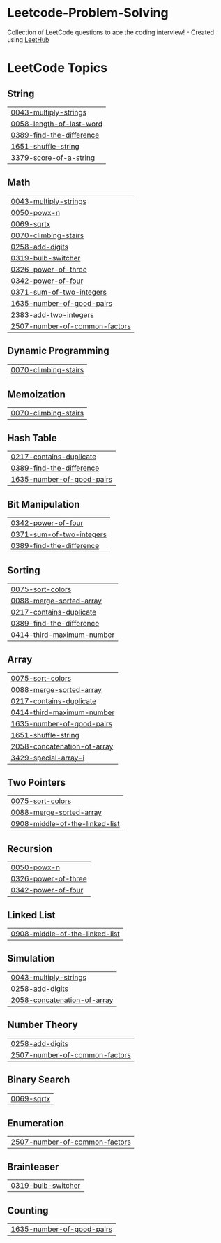 # Leetcode-Problem-Solving
Collection of LeetCode questions to ace the coding interview! - Created using [LeetHub](https://github.com/QasimWani/LeetHub)

<!---LeetCode Topics Start-->
# LeetCode Topics
## String
|  |
| ------- |
| [0043-multiply-strings](https://github.com/jabeelroshanP/Leetcode-Problem-Solving/tree/master/0043-multiply-strings) |
| [0058-length-of-last-word](https://github.com/jabeelroshanP/Leetcode-Problem-Solving/tree/master/0058-length-of-last-word) |
| [0389-find-the-difference](https://github.com/jabeelroshanP/Leetcode-Problem-Solving/tree/master/0389-find-the-difference) |
| [1651-shuffle-string](https://github.com/jabeelroshanP/Leetcode-Problem-Solving/tree/master/1651-shuffle-string) |
| [3379-score-of-a-string](https://github.com/jabeelroshanP/Leetcode-Problem-Solving/tree/master/3379-score-of-a-string) |
## Math
|  |
| ------- |
| [0043-multiply-strings](https://github.com/jabeelroshanP/Leetcode-Problem-Solving/tree/master/0043-multiply-strings) |
| [0050-powx-n](https://github.com/jabeelroshanP/Leetcode-Problem-Solving/tree/master/0050-powx-n) |
| [0069-sqrtx](https://github.com/jabeelroshanP/Leetcode-Problem-Solving/tree/master/0069-sqrtx) |
| [0070-climbing-stairs](https://github.com/jabeelroshanP/Leetcode-Problem-Solving/tree/master/0070-climbing-stairs) |
| [0258-add-digits](https://github.com/jabeelroshanP/Leetcode-Problem-Solving/tree/master/0258-add-digits) |
| [0319-bulb-switcher](https://github.com/jabeelroshanP/Leetcode-Problem-Solving/tree/master/0319-bulb-switcher) |
| [0326-power-of-three](https://github.com/jabeelroshanP/Leetcode-Problem-Solving/tree/master/0326-power-of-three) |
| [0342-power-of-four](https://github.com/jabeelroshanP/Leetcode-Problem-Solving/tree/master/0342-power-of-four) |
| [0371-sum-of-two-integers](https://github.com/jabeelroshanP/Leetcode-Problem-Solving/tree/master/0371-sum-of-two-integers) |
| [1635-number-of-good-pairs](https://github.com/jabeelroshanP/Leetcode-Problem-Solving/tree/master/1635-number-of-good-pairs) |
| [2383-add-two-integers](https://github.com/jabeelroshanP/Leetcode-Problem-Solving/tree/master/2383-add-two-integers) |
| [2507-number-of-common-factors](https://github.com/jabeelroshanP/Leetcode-Problem-Solving/tree/master/2507-number-of-common-factors) |
## Dynamic Programming
|  |
| ------- |
| [0070-climbing-stairs](https://github.com/jabeelroshanP/Leetcode-Problem-Solving/tree/master/0070-climbing-stairs) |
## Memoization
|  |
| ------- |
| [0070-climbing-stairs](https://github.com/jabeelroshanP/Leetcode-Problem-Solving/tree/master/0070-climbing-stairs) |
## Hash Table
|  |
| ------- |
| [0217-contains-duplicate](https://github.com/jabeelroshanP/Leetcode-Problem-Solving/tree/master/0217-contains-duplicate) |
| [0389-find-the-difference](https://github.com/jabeelroshanP/Leetcode-Problem-Solving/tree/master/0389-find-the-difference) |
| [1635-number-of-good-pairs](https://github.com/jabeelroshanP/Leetcode-Problem-Solving/tree/master/1635-number-of-good-pairs) |
## Bit Manipulation
|  |
| ------- |
| [0342-power-of-four](https://github.com/jabeelroshanP/Leetcode-Problem-Solving/tree/master/0342-power-of-four) |
| [0371-sum-of-two-integers](https://github.com/jabeelroshanP/Leetcode-Problem-Solving/tree/master/0371-sum-of-two-integers) |
| [0389-find-the-difference](https://github.com/jabeelroshanP/Leetcode-Problem-Solving/tree/master/0389-find-the-difference) |
## Sorting
|  |
| ------- |
| [0075-sort-colors](https://github.com/jabeelroshanP/Leetcode-Problem-Solving/tree/master/0075-sort-colors) |
| [0088-merge-sorted-array](https://github.com/jabeelroshanP/Leetcode-Problem-Solving/tree/master/0088-merge-sorted-array) |
| [0217-contains-duplicate](https://github.com/jabeelroshanP/Leetcode-Problem-Solving/tree/master/0217-contains-duplicate) |
| [0389-find-the-difference](https://github.com/jabeelroshanP/Leetcode-Problem-Solving/tree/master/0389-find-the-difference) |
| [0414-third-maximum-number](https://github.com/jabeelroshanP/Leetcode-Problem-Solving/tree/master/0414-third-maximum-number) |
## Array
|  |
| ------- |
| [0075-sort-colors](https://github.com/jabeelroshanP/Leetcode-Problem-Solving/tree/master/0075-sort-colors) |
| [0088-merge-sorted-array](https://github.com/jabeelroshanP/Leetcode-Problem-Solving/tree/master/0088-merge-sorted-array) |
| [0217-contains-duplicate](https://github.com/jabeelroshanP/Leetcode-Problem-Solving/tree/master/0217-contains-duplicate) |
| [0414-third-maximum-number](https://github.com/jabeelroshanP/Leetcode-Problem-Solving/tree/master/0414-third-maximum-number) |
| [1635-number-of-good-pairs](https://github.com/jabeelroshanP/Leetcode-Problem-Solving/tree/master/1635-number-of-good-pairs) |
| [1651-shuffle-string](https://github.com/jabeelroshanP/Leetcode-Problem-Solving/tree/master/1651-shuffle-string) |
| [2058-concatenation-of-array](https://github.com/jabeelroshanP/Leetcode-Problem-Solving/tree/master/2058-concatenation-of-array) |
| [3429-special-array-i](https://github.com/jabeelroshanP/Leetcode-Problem-Solving/tree/master/3429-special-array-i) |
## Two Pointers
|  |
| ------- |
| [0075-sort-colors](https://github.com/jabeelroshanP/Leetcode-Problem-Solving/tree/master/0075-sort-colors) |
| [0088-merge-sorted-array](https://github.com/jabeelroshanP/Leetcode-Problem-Solving/tree/master/0088-merge-sorted-array) |
| [0908-middle-of-the-linked-list](https://github.com/jabeelroshanP/Leetcode-Problem-Solving/tree/master/0908-middle-of-the-linked-list) |
## Recursion
|  |
| ------- |
| [0050-powx-n](https://github.com/jabeelroshanP/Leetcode-Problem-Solving/tree/master/0050-powx-n) |
| [0326-power-of-three](https://github.com/jabeelroshanP/Leetcode-Problem-Solving/tree/master/0326-power-of-three) |
| [0342-power-of-four](https://github.com/jabeelroshanP/Leetcode-Problem-Solving/tree/master/0342-power-of-four) |
## Linked List
|  |
| ------- |
| [0908-middle-of-the-linked-list](https://github.com/jabeelroshanP/Leetcode-Problem-Solving/tree/master/0908-middle-of-the-linked-list) |
## Simulation
|  |
| ------- |
| [0043-multiply-strings](https://github.com/jabeelroshanP/Leetcode-Problem-Solving/tree/master/0043-multiply-strings) |
| [0258-add-digits](https://github.com/jabeelroshanP/Leetcode-Problem-Solving/tree/master/0258-add-digits) |
| [2058-concatenation-of-array](https://github.com/jabeelroshanP/Leetcode-Problem-Solving/tree/master/2058-concatenation-of-array) |
## Number Theory
|  |
| ------- |
| [0258-add-digits](https://github.com/jabeelroshanP/Leetcode-Problem-Solving/tree/master/0258-add-digits) |
| [2507-number-of-common-factors](https://github.com/jabeelroshanP/Leetcode-Problem-Solving/tree/master/2507-number-of-common-factors) |
## Binary Search
|  |
| ------- |
| [0069-sqrtx](https://github.com/jabeelroshanP/Leetcode-Problem-Solving/tree/master/0069-sqrtx) |
## Enumeration
|  |
| ------- |
| [2507-number-of-common-factors](https://github.com/jabeelroshanP/Leetcode-Problem-Solving/tree/master/2507-number-of-common-factors) |
## Brainteaser
|  |
| ------- |
| [0319-bulb-switcher](https://github.com/jabeelroshanP/Leetcode-Problem-Solving/tree/master/0319-bulb-switcher) |
## Counting
|  |
| ------- |
| [1635-number-of-good-pairs](https://github.com/jabeelroshanP/Leetcode-Problem-Solving/tree/master/1635-number-of-good-pairs) |
<!---LeetCode Topics End-->